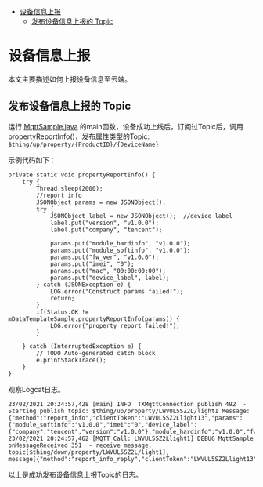 * [设备信息上报](#设备信息上报)
  * [发布设备信息上报的 Topic ](#发布设备信息上报的-Topic)

# 设备信息上报

本文主要描述如何上报设备信息至云端。

## 发布设备信息上报的 Topic 

运行 [MqttSample.java](../src/test/java/MqttSample.java) 的main函数，设备成功上线后，订阅过Topic后，调用propertyReportInfo()，发布属性类型的Topic:
`$thing/up/property/{ProductID}/{DeviceName}` 

示例代码如下：
```
private static void propertyReportInfo() {
    try {
        Thread.sleep(2000);
        //report info
        JSONObject params = new JSONObject();
        try {
            JSONObject label = new JSONObject();  //device label
            label.put("version", "v1.0.0");
            label.put("company", "tencent");
        
            params.put("module_hardinfo", "v1.0.0");
            params.put("module_softinfo", "v1.0.0");
            params.put("fw_ver", "v1.0.0");
            params.put("imei", "0");
            params.put("mac", "00:00:00:00");
            params.put("device_label", label);
        } catch (JSONException e) {
            LOG.error("Construct params failed!");
            return;
        }
        if(Status.OK != mDataTemplateSample.propertyReportInfo(params)) {
            LOG.error("property report failed!");
        }
    
    } catch (InterruptedException e) {
        // TODO Auto-generated catch block
        e.printStackTrace();
    }
}
```

观察Logcat日志。
```
23/02/2021 20:24:57,428 [main] INFO  TXMqttConnection publish 492  - Starting publish topic: $thing/up/property/LWVUL5SZ2L/light1 Message: {"method":"report_info","clientToken":"LWVUL5SZ2Llight13","params":{"module_softinfo":"v1.0.0","imei":"0","device_label":{"company":"tencent","version":"v1.0.0"},"module_hardinfo":"v1.0.0","fw_ver":"v1.0.0","mac":"00:00:00:00"}}
23/02/2021 20:24:57,462 [MQTT Call: LWVUL5SZ2Llight1] DEBUG MqttSample onMessageReceived 351  - receive message, topic[$thing/down/property/LWVUL5SZ2L/light1], message[{"method":"report_info_reply","clientToken":"LWVUL5SZ2Llight13","code":0,"status":"success"}]
```
以上是成功发布设备信息上报Topic的日志。

